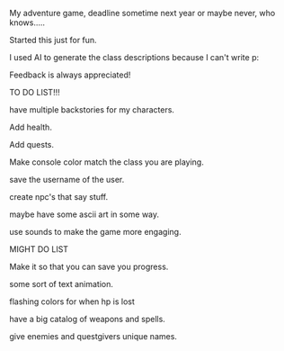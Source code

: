 My adventure game, deadline sometime next year or maybe never, who knows.....

Started this just for fun.

I used AI to generate the class descriptions because I can't write p:

Feedback is always appreciated!


TO DO LIST!!!

have multiple backstories for my characters.

                                  
Add health.

Add quests.

Make console color match the class you are playing.

save the username of the user.

create npc's that say stuff.

maybe have some ascii art in some way.

use sounds to make the game more engaging.


MIGHT DO LIST

Make it so that you can save you progress.

some sort of text animation.

flashing colors for when hp is lost

have a big catalog of weapons and spells.

give enemies and questgivers unique names.
